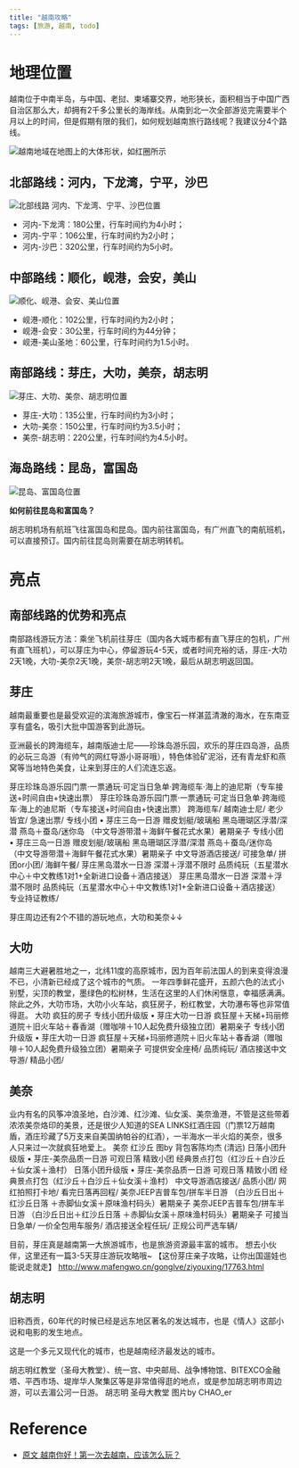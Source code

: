 ```yaml
---
title: "越南攻略"
tags: [旅游, 越南, todo]
---
```


# 地理位置

越南位于中南半岛，与中国、老挝、柬埔寨交界，地形狭长，面积相当于中国广西自治区那么大，却拥有2千多公里长的海岸线。从南到北一次全部游览完需要半个月以上的时间，但是假期有限的我们，如何规划越南旅行路线呢？我建议分4个路线。

![越南地域在地图上的大体形状，如红圈所示](https://n3-q.mafengwo.net/s10/M00/CD/3E/wKgBZ1kIQcSAZBVzAAKocmZYpFs35.jpeg?imageView2%2F2%2Fw%2F680%2Fq%2F90)

## 北部路线：河内，下龙湾，宁平，沙巴

![北部线路 河内、下龙湾、宁平、沙巴位置](https://p2-q.mafengwo.net/s10/M00/CD/F6/wKgBZ1kIQmiAXeKOAAOn3RWReus81.jpeg?imageView2%2F2%2Fw%2F680%2Fq%2F90)

- 河内-下龙湾：180公里，行车时间约为4小时；
- 河内-宁平：106公里，行车时间约为2小时；
- 河内-沙巴：320公里，行车时间约为5小时。

## 中部路线：顺化，岘港，会安，美山

![顺化、岘港、会安、美山位置](https://p4-q.mafengwo.net/s10/M00/CF/4F/wKgBZ1kIQ8iAZesIAAJC0EdX6H001.jpeg?imageView2%2F2%2Fw%2F680%2Fq%2F90)

- 岘港-顺化：102公里，行车时间约为2小时；
- 岘港-会安：30公里，行车时间约为44分钟；
- 岘港-美山圣地：60公里，行车时间约为1.5小时。


## 南部路线：芽庄，大叻，美奈，胡志明

![芽庄、大叻、美奈、胡志明位置](https://p2-q.mafengwo.net/s10/M00/CF/DC/wKgBZ1kIRE2ALvSLAAMoF4v3tGk82.jpeg?imageView2%2F2%2Fw%2F680%2Fq%2F90)

- 芽庄-大叻：135公里，行车时间约为3小时；
- 大叻-美奈：150公里，行车时间约为3.5小时；
- 美奈-胡志明：220公里，行车时间约为4.5小时。

## 海岛路线：昆岛，富国岛

![昆岛、富国岛位置](https://n4-q.mafengwo.net/s10/M00/D1/A4/wKgBZ1kIRcKAQ1LBAAKOJdSaJ0o53.jpeg?imageView2%2F2%2Fw%2F680%2Fq%2F90)

**如何前往昆岛和富国岛？**

胡志明机场有航班飞往富国岛和昆岛。国内前往富国岛，有广州直飞的南航班机，可以直接预订。国内前往昆岛则需要在胡志明转机。

# 亮点

## 南部线路的优势和亮点

南部路线游玩方法：乘坐飞机前往芽庄（国内各大城市都有直飞芽庄的包机，广州有直飞班机），可以芽庄为中心，停留游玩4-5天，或者时间充裕的话，芽庄-大叻2天1晚，大叻-美奈2天1晚，美奈-胡志明2天1晚，最后从胡志明返回国。

## 芽庄

越南最重要也是最受欢迎的滨海旅游城市，像宝石一样湛蓝清澈的海水，在东南亚享有盛名，吸引大批中国游客到此游玩。

亚洲最长的跨海缆车，越南版迪士尼——珍珠岛游乐园，欢乐的芽庄四岛游，品质的必玩三岛游（有帅气的网红导游小哥哥哦），特色体验矿泥浴，还有青龙虾和燕窝等当地特色美食，让来到芽庄的人们流连忘返。

芽庄珍珠岛游乐园门票·一票通玩·可定当日急单·跨海缆车·海上的迪尼斯（专车接送+时间自由+快速出票）
芽庄珍珠岛游乐园门票·一票通玩·可定当日急单·跨海缆车·海上的迪尼斯（专车接送+时间自由+快速出票）
跨海缆车/ 越南迪士尼/ 老少皆宜/ 急速出票/
专线小团 • 芽庄三岛一日游 赠皮划艇/玻璃船 黑岛珊瑚区浮潜/深潜 燕岛＋蚕岛/迷你岛 （中文导游带潜＋海鲜午餐花式水果）暑期亲子
专线小团 • 芽庄三岛一日游 赠皮划艇/玻璃船 黑岛珊瑚区浮潜/深潜 燕岛＋蚕岛/迷你岛 （中文导游带潜＋海鲜午餐花式水果）暑期亲子
中文导游酒店接送/ 可接急单/ 拼团or小团/ 海鲜午餐/
芽庄黑岛潜水一日游 深潜＋浮潜不限时 品质纯玩（五星潜水中心＋中文教练1对1+全新进口设备＋酒店接送）
芽庄黑岛潜水一日游 深潜＋浮潜不限时 品质纯玩（五星潜水中心＋中文教练1对1+全新进口设备＋酒店接送）
专业持证教练/




芽庄周边还有2个不错的游玩地点，大叻和美奈↓↓
## 大叻
越南三大避暑胜地之一，北纬11度的高原城市，因为百年前法国人的到来变得浪漫不已，小清新已经成了这个城市的气质。
一年四季鲜花盛开，五颜六色的法式小别墅，尖顶的教堂，墨绿色的松树林，生活在这里的人们休闲惬意，幸福感满满。
除此之外，大叻市场，大叻小火车站，疯狂房子，粉红教堂，大叻瀑布等也非常值得逛。
大叻 疯狂的房子
专线小团升级版 •  芽庄大叻一日游  疯狂屋＋天梯+玛丽修道院＋旧火车站＋春香湖（赠咖啡＋10人起免费升级独立团）暑期亲子
专线小团升级版 • 芽庄大叻一日游 疯狂屋＋天梯+玛丽修道院＋旧火车站＋春香湖（赠咖啡＋10人起免费升级独立团）暑期亲子
可提供安全座椅/ 品质纯玩/ 酒店接送中文导游/ 精品小团/


## 美奈
业内有名的风筝冲浪圣地，白沙滩、红沙滩、仙女溪、美奈渔港，不管是这些带着浓浓美奈烙印的美景，还是很少人知道的SEA LINKS红酒庄园（门票12万越南盾，酒庄珍藏了5万支来自美国纳帕谷的红酒），一半海水一半火焰的美奈，很多人只来过一次就疯狂地爱上。
美奈 红沙丘 图by 背包客陈均杰 (清远)
日落小团升级版 • 芽庄-美奈品质一日游 可观日落 精致小团  经典景点打包（红沙丘＋白沙丘＋仙女溪＋渔村）
日落小团升级版 • 芽庄-美奈品质一日游 可观日落 精致小团 经典景点打包（红沙丘＋白沙丘＋仙女溪＋渔村）
中文导游酒店接送/ 品质小团/ 网红拍照打卡地/ 看完日落再回程/
美奈JEEP吉普车包/拼车半日游 （白沙丘日出＋红沙丘日落 ＋赤脚仙女溪＋原味渔村码头）暑期亲子
美奈JEEP吉普车包/拼车半日游 （白沙丘日出＋红沙丘日落 ＋赤脚仙女溪＋原味渔村码头）暑期亲子
可接当日急单/ 一价全包用车服务/ 酒店接送全程任玩/ 正规公司严选车辆/




目前，芽庄真是越南第一大旅游城市，也是旅游资源最丰富的城市。
想去小伙伴，这里还有一篇3-5天芽庄游玩攻略哦~
【这份芽庄亲子攻略，让你出国遛娃也能说走就走】
http://www.mafengwo.cn/gonglve/ziyouxing/17763.html

## 胡志明

旧称西贡，60年代的时候已经是远东地区著名的发达城市，也是《情人》这部小说和电影的发生地点。

这是一个多元又现代化的城市，也是越南经济最发达的城市。

胡志明红教堂（圣母大教堂）、统一宫、中央邮局、战争博物馆、BITEXCO金融塔、平西市场、堤岸华人聚集区等是非常值得逛的地点，或是参加胡志明市周边游，可以去湄公河一日游。
胡志明 圣母大教堂 图片by CHAO_er



# Reference

- [原文 越南你好！第一次去越南，应该怎么玩？](https://www.mafengwo.cn/gonglve/ziyouxing/10314.html)
